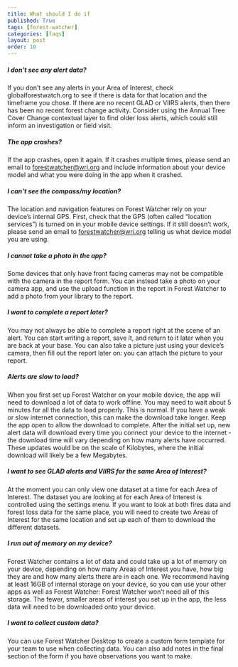 ```yaml
---
title: What should I do if
published: True
tags: [forest-watcher]
categories: [faqs]
layout: post
order: 10
---
```


<div class="content">
  <h5>I don’t see any alert data?</h5>
  <p>If you don’t see any alerts in your Area of Interest, check globalforestwatch.org to see if there is data for that location and the timeframe you chose. If there are no recent GLAD or VIIRS alerts, then there has been no recent forest change activity. Consider using the Annual Tree Cover Change contextual layer to find older loss alerts, which could still inform an investigation or field visit.</p>
  
  <h5>The app crashes?</h5>
  <p>If the app crashes, open it again. If it crashes multiple times, please send an email to <a href="mailto:forestwatcher@wri.org">forestwatcher@wri.org</a> and include information about your device model and what you were doing in the app when it crashed. </p>
  
  <h5>I can’t see the compass/my location?</h5>
  <p>The location and navigation features on Forest Watcher rely on your device’s internal GPS. First, check that the GPS (often called “location services”) is turned on in your mobile device settings. If it still doesn’t work, please send an email to <a href="mailto:forestwatcher@wri.org">forestwatcher@wri.org</a> telling us what device model you are using.</p>
  
  <h5>I cannot take a photo in the app?</h5>
  <p>Some devices that only have front facing cameras may not be compatible with the camera in the report form. You can instead take a photo on your camera app, and use the upload function in the report in Forest Watcher to add a photo from your library to the report. </p>
  
  <h5>I want to complete a report later?</h5>
  <p>You may not always be able to complete a report right at the scene of an alert. You can start writing a report, save it, and return to it later when you are back at your base. You can also take a picture just using your device’s camera, then fill out the report later on: you can attach the picture to your report.</p>
  
  <h5>Alerts are slow to load?</h5>
  <p>When you first set up Forest Watcher on your mobile device, the app will need to download a lot of data to work offline. You may need to wait about 5 minutes for all the data to load properly. This is normal. If you have a weak or slow internet connection, this can make the download take longer. Keep the app open to allow the download to complete. After the initial set up, new alert data will download every time you connect your device to the internet - the download time will vary depending on how many alerts have occurred. These updates would be on the scale of Kilobytes, where the initial download will likely be a few Megabytes.</p>
  
  <h5>I want to see GLAD alerts and VIIRS for the same Area of Interest?</h5>
  <p>At the moment you can only view one dataset at a time for each Area of Interest. The dataset you are looking at for each Area of Interest is controlled using the settings menu. If you want to look at both fires data and forest loss data for the same place, you will need to create two Areas of Interest for the same location and set up each of them to download the different datasets.</p>
  
  <h5>I run out of memory on my device?</h5>
  <p>Forest Watcher contains a lot of data and could take up a lot of memory on your device, depending on how many Areas of Interest you have, how big they are and how many alerts there are in each one. We recommend having at least 16GB of internal storage on your device, so you can use your other apps as well as Forest Watcher: Forest Watcher won’t need all of this storage. The fewer, smaller areas of interest you set up in the app, the less data will need to be downloaded onto your device.</p>

  <h5>I want to collect custom data?</h5>
  <p>You can use Forest Watcher Desktop to create a custom form template for your team to use when collecting data. You can also add notes in the final section of the form if you have observations you want to make.</p>
</div>
